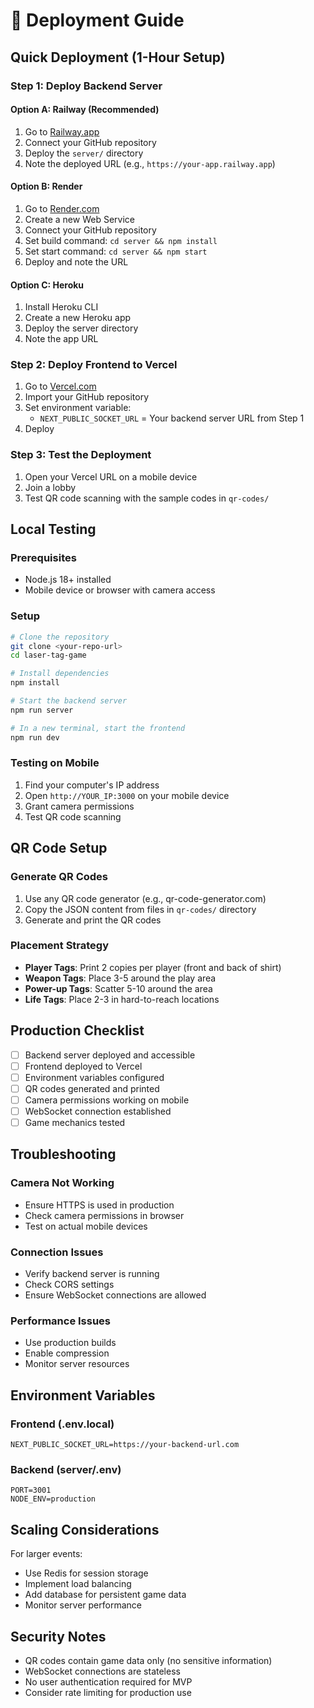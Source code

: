 # 🚀 Deployment Guide

## Quick Deployment (1-Hour Setup)

### Step 1: Deploy Backend Server

#### Option A: Railway (Recommended)
1. Go to [Railway.app](https://railway.app)
2. Connect your GitHub repository
3. Deploy the `server/` directory
4. Note the deployed URL (e.g., `https://your-app.railway.app`)

#### Option B: Render
1. Go to [Render.com](https://render.com)
2. Create a new Web Service
3. Connect your GitHub repository
4. Set build command: `cd server && npm install`
5. Set start command: `cd server && npm start`
6. Deploy and note the URL

#### Option C: Heroku
1. Install Heroku CLI
2. Create a new Heroku app
3. Deploy the server directory
4. Note the app URL

### Step 2: Deploy Frontend to Vercel

1. Go to [Vercel.com](https://vercel.com)
2. Import your GitHub repository
3. Set environment variable:
   - `NEXT_PUBLIC_SOCKET_URL` = Your backend server URL from Step 1
4. Deploy

### Step 3: Test the Deployment

1. Open your Vercel URL on a mobile device
2. Join a lobby
3. Test QR code scanning with the sample codes in `qr-codes/`

## Local Testing

### Prerequisites
- Node.js 18+ installed
- Mobile device or browser with camera access

### Setup
```bash
# Clone the repository
git clone <your-repo-url>
cd laser-tag-game

# Install dependencies
npm install

# Start the backend server
npm run server

# In a new terminal, start the frontend
npm run dev
```

### Testing on Mobile
1. Find your computer's IP address
2. Open `http://YOUR_IP:3000` on your mobile device
3. Grant camera permissions
4. Test QR code scanning

## QR Code Setup

### Generate QR Codes
1. Use any QR code generator (e.g., qr-code-generator.com)
2. Copy the JSON content from files in `qr-codes/` directory
3. Generate and print the QR codes

### Placement Strategy
- **Player Tags**: Print 2 copies per player (front and back of shirt)
- **Weapon Tags**: Place 3-5 around the play area
- **Power-up Tags**: Scatter 5-10 around the area
- **Life Tags**: Place 2-3 in hard-to-reach locations

## Production Checklist

- [ ] Backend server deployed and accessible
- [ ] Frontend deployed to Vercel
- [ ] Environment variables configured
- [ ] QR codes generated and printed
- [ ] Camera permissions working on mobile
- [ ] WebSocket connection established
- [ ] Game mechanics tested

## Troubleshooting

### Camera Not Working
- Ensure HTTPS is used in production
- Check camera permissions in browser
- Test on actual mobile devices

### Connection Issues
- Verify backend server is running
- Check CORS settings
- Ensure WebSocket connections are allowed

### Performance Issues
- Use production builds
- Enable compression
- Monitor server resources

## Environment Variables

### Frontend (.env.local)
```
NEXT_PUBLIC_SOCKET_URL=https://your-backend-url.com
```

### Backend (server/.env)
```
PORT=3001
NODE_ENV=production
```

## Scaling Considerations

For larger events:
- Use Redis for session storage
- Implement load balancing
- Add database for persistent game data
- Monitor server performance

## Security Notes

- QR codes contain game data only (no sensitive information)
- WebSocket connections are stateless
- No user authentication required for MVP
- Consider rate limiting for production use
